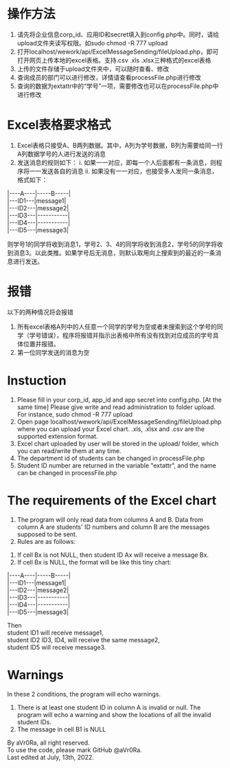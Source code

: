 # 操作方法

1. 请先将企业信息corp_id、应用ID和secret填入到config.php中。同时，请给upload文件夹读写权限。如sudo chmod -R 777 upload
2. 打开localhost/wework/api/ExcelMessageSending/fileUpload.php，即可打开网页上传本地的excel表格。支持.csv .xls .xlsx三种格式的excel表格
3. 上传的文件存储于upload文件夹中，可以随时查看、修改
4. 查询成员的部门可以进行修改，详情请查看processFile.php进行修改
5. 查询的数据为extattr中的“学号”一项，需要修改也可以在processFile.php中进行修改

# Excel表格要求格式
1. Excel表格只接受A、B两列数据。其中，A列为学号数据，B列为需要给同一行A列数据学号的人进行发送的消息
2. 发送消息的规则如下：
i. 如果一一对应，即每一个人后面都有一条消息，则程序将一一发送各自的消息
ii. 如果没有一一对应，也接受多人发同一条消息，格式如下：

|----A----|-----B-----| <br />
|---ID1---|message1| <br />
|---ID2---|message2| <br />
|---ID3---|-----------| <br />
|---ID4---|-----------| <br />
|---ID5---|message3| <br />


则学号1的同学将收到消息1，学号2、3、4的同学将收到消息2，学号5的同学将收到消息3。以此类推。如果学号后无消息，则默认取用向上搜索到的最近的一条消息进行发送。

# 报错
以下的两种情况将会报错
1. 所有excel表格A列中的人任意一个同学的学号为空或者未搜索到这个学号的同学（学号错误），程序将报错并指示出表格中所有没有找到对应成员的学号具体位置并报错。
2. 第一位同学发送的消息为空

# Instuction

1. Please fill in your corp_id, app_id and app secret into config.php. 
[At the same time] Please give write and read administration to folder upload. For instance, sudo chmod -R 777 upload
2. Open page localhost/wework/api/ExcelMessageSending/fileUpload.php where you can upload your Excel chart. .xls, .xlsx and .csv are the supported extension format.
3. Excel chart uploaded by user will be stored in the upload/ folder, which you can read/write them at any time.
4. The department id of students can be changed in processFile.php
5. Student ID number are returned in the variable "extattr", and the name can be changed in processFile.php

# The requirements of the Excel chart
1. The program will only read data from columns A and B. Data from column A are students' ID numbers and column B are the messages supposed to be sent.
2. Rules are as follows:
1) If cell Bx is not NULL, then student ID Ax will receive a message Bx.
2) If cell Bx is NULL, the format will be like this tiny chart:

|----A----|-----B-----| <br />
|---ID1---|message1| <br />
|---ID2---|message2| <br />
|---ID3---|-----------| <br />
|---ID4---|-----------| <br />
|---ID5---|message3| <br />

Then <br />
student ID1 will receive message1,  <br />
student ID2 ID3, ID4, will receive the same message2, <br />
student ID5 will receive message3. <br />

# Warnings
In these 2 conditions, the program will echo warnings.
1. There is at least one student ID in column A is invalid or null. The program will echo a warning and show the locations of all the invalid student IDs.
2. The message in cell B1 is NULL


By aVr0Ra, all right reserved. <br />
To use the code, please mark GitHub @aVr0Ra. <br />
Last edited at July, 13th, 2022.


